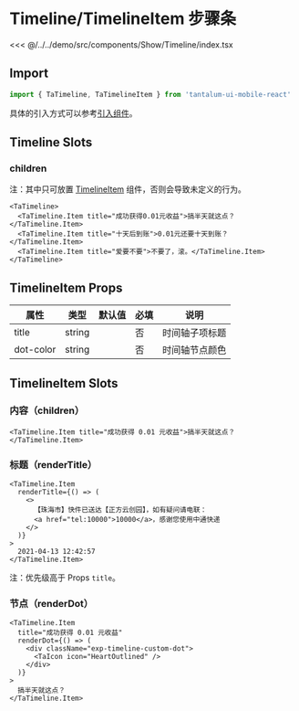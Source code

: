 # Timeline/TimelineItem 步骤条

<CodeDemo name="Timeline">

<<< @/../../demo/src/components/Show/Timeline/index.tsx

</CodeDemo>

## Import

```js
import { TaTimeline, TaTimelineItem } from 'tantalum-ui-mobile-react'
```

具体的引入方式可以参考[引入组件](../guide/import.md)。

## Timeline Slots

### children

注：其中只可放置 [TimelineItem](./Timeline.md#timelineitem-props) 组件，否则会导致未定义的行为。

```tsx
<TaTimeline>
  <TaTimeline.Item title="成功获得0.01元收益">搞半天就这点？</TaTimeline.Item>
  <TaTimeline.Item title="十天后到账">0.01元还要十天到账？</TaTimeline.Item>
  <TaTimeline.Item title="爱要不要">不要了，滚。</TaTimeline.Item>
</TaTimeline>
```

## TimelineItem Props

| 属性      | 类型   | 默认值 | 必填 | 说明           |
| --------- | ------ | ------ | ---- | -------------- |
| title     | string |        | 否   | 时间轴子项标题 |
| dot-color | string |        | 否   | 时间轴节点颜色 |

## TimelineItem Slots

### 内容（children）

```tsx
<TaTimeline.Item title="成功获得 0.01 元收益">搞半天就这点？</TaTimeline.Item>
```

### 标题（renderTitle）

```tsx
<TaTimeline.Item
  renderTitle={() => (
    <>
      【珠海市】快件已送达【正方云创园】，如有疑问请电联：
      <a href="tel:10000">10000</a>，感谢您使用中通快递
    </>
  )}
>
  2021-04-13 12:42:57
</TaTimeline.Item>
```

注：优先级高于 Props `title`。

### 节点（renderDot）

```tsx
<TaTimeline.Item
  title="成功获得 0.01 元收益"
  renderDot={() => (
    <div className="exp-timeline-custom-dot">
      <TaIcon icon="HeartOutlined" />
    </div>
  )}
>
  搞半天就这点？
</TaTimeline.Item>
```
